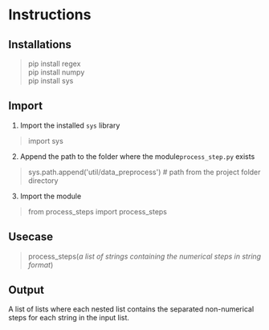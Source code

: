 # Instructions

## Installations

> pip install regex <br>
> pip install numpy <br>
> pip install sys <br>

## Import 

1. Import the installed `sys` library

> import sys

2. Append the path to the folder where the module`process_step.py` exists

> sys.path.append('util/data_preprocess') # path from the project folder directory

3. Import the module

> from process_steps import process_steps

## Usecase

> process_steps(_a list of strings containing the numerical steps in string format_)

## Output

A list of lists where each nested list contains the separated non-numerical steps for each string in the input list.
